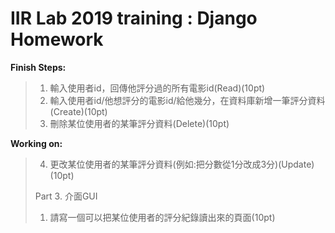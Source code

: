 # IIR Lab 2019 training : Django Homework<br>

**Finish Steps:**<br>
>1. 輸入使用者id，回傳他評分過的所有電影id(Read)(10pt)<br>
>2. 輸入使用者id/他想評分的電影id/給他幾分，在資料庫新增一筆評分資料(Create)(10pt)<br>
>3. 刪除某位使用者的某筆評分資料(Delete)(10pt)<br>

**Working on:**<br>
>4. 更改某位使用者的某筆評分資料(例如:把分數從1分改成3分)(Update)(10pt)<br>
>
>Part 3. 介面GUI<br>
>1. 請寫一個可以把某位使用者的評分紀錄讀出來的頁面(10pt)<br>
